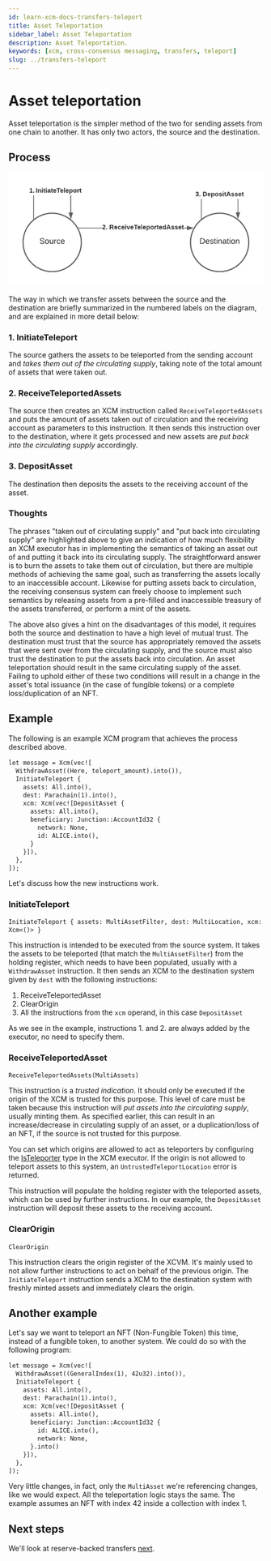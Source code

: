 ```yaml
---
id: learn-xcm-docs-transfers-teleport
title: Asset Teleportation
sidebar_label: Asset Teleportation
description: Asset Teleportation.
keywords: [xcm, cross-consensus messaging, transfers, teleport]
slug: ../transfers-teleport
---
```


# Asset teleportation

Asset teleportation is the simpler method of the two for sending assets from one chain to another.
It has only two actors, the source and the destination.

## Process

![Asset Teleportation diagram](images/asset_teleportation.png)

The way in which we transfer assets between the source and the destination are briefly summarized in
the numbered labels on the diagram, and are explained in more detail below:

### 1. InitiateTeleport

The source gathers the assets to be teleported from the sending account and _takes them out of the
circulating supply_, taking note of the total amount of assets that were taken out.

### 2. ReceiveTeleportedAssets

The source then creates an XCM instruction called `ReceiveTeleportedAssets` and puts the amount of
assets taken out of circulation and the receiving account as parameters to this instruction. It then
sends this instruction over to the destination, where it gets processed and new assets are _put back
into the circulating supply_ accordingly.

### 3. DepositAsset

The destination then deposits the assets to the receiving account of the asset.

### Thoughts

The phrases "taken out of circulating supply" and "put back into circulating supply" are highlighted
above to give an indication of how much flexibility an XCM executor has in implementing the
semantics of taking an asset out of and putting it back into its circulating supply. The
straightforward answer is to burn the assets to take them out of circulation, but there are multiple
methods of achieving the same goal, such as transferring the assets locally to an inaccessible
account. Likewise for putting assets back to circulation, the receiving consensus system can freely
choose to implement such semantics by releasing assets from a pre-filled and inaccessible treasury
of the assets transferred, or perform a mint of the assets.

The above also gives a hint on the disadvantages of this model, it requires both the source and
destination to have a high level of mutual trust. The destination must trust that the source has
appropriately removed the assets that were sent over from the circulating supply, and the source
must also trust the destination to put the assets back into circulation. An asset teleportation
should result in the same circulating supply of the asset. Failing to uphold either of these two
conditions will result in a change in the asset's total issuance (in the case of fungible tokens) or
a complete loss/duplication of an NFT.

## Example

The following is an example XCM program that achieves the process described above.

```rust,noplayground
let message = Xcm(vec![
  WithdrawAsset((Here, teleport_amount).into()),
  InitiateTeleport {
    assets: All.into(),
    dest: Parachain(1).into(),
    xcm: Xcm(vec![DepositAsset {
      assets: All.into(),
      beneficiary: Junction::AccountId32 {
        network: None,
        id: ALICE.into(),
      }
    }]),
  },
]);
```

Let's discuss how the new instructions work.

### InitiateTeleport

```rust,noplayground
InitiateTeleport { assets: MultiAssetFilter, dest: MultiLocation, xcm: Xcm<()> }
```

This instruction is intended to be executed from the source system. It takes the assets to be
teleported (that match the `MultiAssetFilter`) from the holding register, which needs to have been
populated, usually with a `WithdrawAsset` instruction. It then sends an XCM to the destination
system given by `dest` with the following instructions:

1. ReceiveTeleportedAsset
2. ClearOrigin
3. All the instructions from the `xcm` operand, in this case `DepositAsset`

As we see in the example, instructions 1. and 2. are always added by the executor, no need to
specify them.

### ReceiveTeleportedAsset

```rust,noplayground
ReceiveTeleportedAssets(MultiAssets)
```

This instruction is a _trusted indication_. It should only be executed if the origin of the XCM is
trusted for this purpose. This level of care must be taken because this instruction will _put assets
into the circulating supply_, usually minting them. As specified earlier, this can result in an
increase/decrease in circulating supply of an asset, or a duplication/loss of an NFT, if the source
is not trusted for this purpose.

You can set which origins are allowed to act as teleporters by configuring the
[IsTeleporter](../../executor_config/config.md#isteleporter) type in the XCM executor. If the origin
is not allowed to teleport assets to this system, an `UntrustedTeleportLocation` error is returned.

This instruction will populate the holding register with the teleported assets, which can be used by
further instructions. In our example, the `DepositAsset` instruction will deposit these assets to
the receiving account.

### ClearOrigin

```rust,noplayground
ClearOrigin
```

This instruction clears the origin register of the XCVM. It's mainly used to not allow further
instructions to act on behalf of the previous origin. The `InitiateTeleport` instruction sends a XCM
to the destination system with freshly minted assets and immediately clears the origin.

## Another example

Let's say we want to teleport an NFT (Non-Fungible Token) this time, instead of a fungible token, to
another system. We could do so with the following program:

```rust,noplayground
let message = Xcm(vec![
  WithdrawAsset((GeneralIndex(1), 42u32).into()),
  InitiateTeleport {
    assets: All.into(),
    dest: Parachain(1).into(),
    xcm: Xcm(vec![DepositAsset {
      assets: All.into(),
      beneficiary: Junction::AccountId32 {
        id: ALICE.into(),
        network: None,
      }.into()
    }]),
  },
]);
```

Very little changes, in fact, only the `MultiAsset` we're referencing changes, like we would expect.
All the teleportation logic stays the same. The example assumes an NFT with index 42 inside a
collection with index 1.

## Next steps

We'll look at reserve-backed transfers [next](reserve.md).
